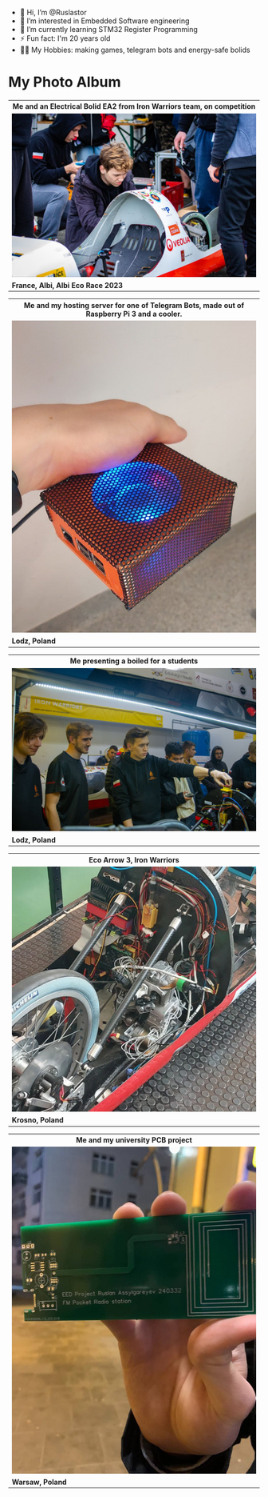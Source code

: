 - 👋 Hi, I’m @Ruslastor
- 👀 I’m interested in Embedded Software engineering
- 🌱 I’m currently learning STM32 Register Programming
- ⚡ Fun fact: I'm 20 years old
- 🏊‍♂️ My Hobbies: making games, telegram bots and energy-safe bolids


<h1>My Photo Album</h1>

<table>
  <tr>
    <th><b>Me and an Electrical Bolid EA2 from Iron Warriors team, on competition</b></th>
  </tr>
  <tr>
    <td><img src="images_me/bolid.jpg" width=500 alt='Me and a EA2'/></td>
  </tr>
  <tr>
    <td><b>France, Albi, Albi Eco Race 2023</b></td>
  </tr>
</table>

<table>
  <tr>
    <th><b>Me and my hosting server for one of Telegram Bots, 
      made out of Raspberry Pi 3 and a cooler.</b></th>
  </tr>
  <tr>
    <td><img src="images_me/server.jpeg" width=500 alt='Me and a server'/></td>
  </tr>
  <tr>
    <td><b>Lodz, Poland</b></td>
  </tr>
</table>

<table>
  <tr>
    <th><b>Me presenting a boiled for a students</b></th>
  </tr>
  <tr>
    <td><img src="images_me/team.jpg" width=500 alt='Me and a EA2'/></td>
  </tr>
  <tr>
    <td><b>Lodz, Poland</b></td>
  </tr>
</table>


<table>
  <tr>
    <th><b>Eco Arrow 3, Iron Warriors</b></th>
  </tr>
  <tr>
    <td><img src="images_me/insides.jpg" width=500 alt='Me and a EA3'/></td>
  </tr>
  <tr>
    <td><b>Krosno, Poland</b></td>
  </tr>
</table>

<table>
  <tr>
    <th><b>Me and my university PCB project</b></th>
  </tr>
  <tr>
    <td><img src="images_me/university project.jpg" width=500 alt='Me and a PCB project'/></td>
  </tr>
  <tr>
    <td><b>Warsaw, Poland</b></td>
  </tr>
</table>
